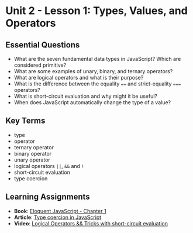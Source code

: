 # Unit 2 - Lesson 1: Types, Values, and Operators

## Essential Questions
* What are the seven fundamental data types in JavaScript? Which are considered primitive?
* What are some examples of unary, binary, and ternary operators?
* What are logical operators and what is their purpose?
* What is the difference between the equality `==` and strict-equality `===` operators?
* What is short-circuit evaluation and why might it be useful?
* When does JavaScript automatically change the type of a value?

## Key Terms
* type
* operator
* ternary operator
* binary operator
* unary operator
* logical operators `||`, `&&` and `!`
* short-circuit evaluation
* type coercion

## Learning Assignments

* **Book**: [Eloquent JavaScript - Chapter 1](https://eloquentjavascript.net/01_values.html)
* **Article**: [Type coercion in JavaScript](https://github.com/The-Marcy-Lab-School/se-unit-2/blob/master/lesson-1-types_values_operators/type-coercion.md)
* **Video**: [Logical Operators && Tricks with short-circuit evaluation](https://www.youtube.com/watch?v=r7v6EIiHfVA)
